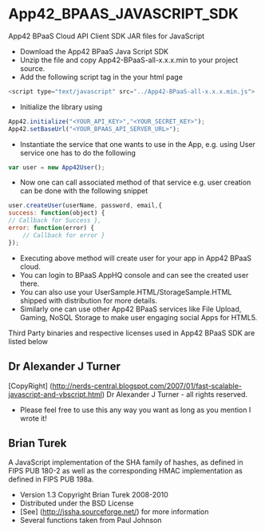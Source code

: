 App42_BPAAS_JAVASCRIPT_SDK
====================

App42 BPaaS Cloud API Client SDK JAR files for JavaScript

- Download the App42 BPaaS Java Script SDK
- Unzip the file and copy App42-BPaaS-all-x.x.x.min to your project  source.
- Add the following script tag in the your html page

```javascript
<script type="text/javascript" src="../App42-BPaaS-all-x.x.x.min.js">
```

- Initialize the library using
 
```javascript
App42.initialize("<YOUR_API_KEY>","<YOUR_SECRET_KEY>");
App42.setBaseUrl("<YOUR_BPAAS_API_SERVER_URL>");
```

- Instantiate the service that one wants to use in the App, e.g. using User service one has to do the following

```javascript
var user = new App42User();
```

- Now one can call associated method of that service e.g. user creation can be done with the following snippet

```javascript
user.createUser(userName, password, email,{
success: function(object) {
// Callback for Success },
error: function(error) {
    // Callback for error }
});
```

- Executing above method will create user for your app in App42 BPaaS cloud.
- You can login to BPaaS AppHQ console and can see the created user there.
- You can also use your UserSample.HTML/StorageSample.HTML shipped with distribution for more details.
- Similarly one can use other App42 BPaaS services like File Upload, Gaming, NoSQL Storage to make user engaging social Apps for HTML5.


Third Party binaries and respective licenses used in App42 BPaaS SDK are listed below

Dr Alexander J Turner
----------------------


[CopyRight] (http://nerds-central.blogspot.com/2007/01/fast-scalable-javascript-and-vbscript.html) Dr Alexander J Turner - all rights reserved.

- Please feel free to use this any way you want as long as you
mention I wrote it!

Brian Turek
------------

A JavaScript implementation of the SHA family of hashes, as defined in FIPS
PUB 180-2 as well as the corresponding HMAC implementation as defined in
FIPS PUB 198a.

- Version 1.3 Copyright Brian Turek 2008-2010
- Distributed under the BSD License
- [See] (http://jssha.sourceforge.net/) for more information
- Several functions taken from Paul Johnson
